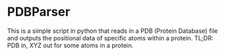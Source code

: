 PDBParser
=========

This is a simple script in python that reads in a PDB (Protein Database) file and outputs the positional data of specific atoms within a protein. TL;DR: PDB in, XYZ out for some atoms in a protein.
